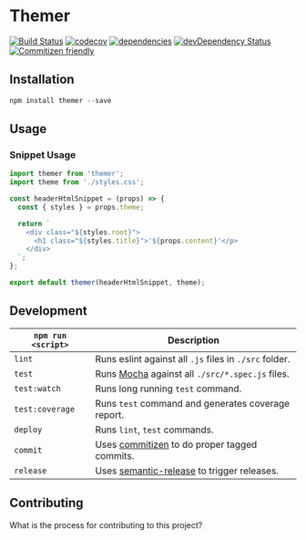 # Themer

[![Build Status](https://travis-ci.org/CAAPIM/themer.svg?branch=master)](https://travis-ci.org/CAAPIM/themer)
[![codecov](https://codecov.io/gh/CAAPIM/themer/branch/master/graph/badge.svg)](https://codecov.io/gh/CAAPIM/themer)
[![dependencies](https://david-dm.org/CAAPIM/themer.svg)](https://david-dm.org/CAAPIM/themer)
[![devDependency Status](https://david-dm.org/CAAPIM/themer/dev-status.svg)](https://david-dm.org/CAAPIM/themer#info=devDependencies)
[![Commitizen friendly](https://img.shields.io/badge/commitizen-friendly-brightgreen.svg)](http://commitizen.github.io/cz-cli/)

## Installation

```js
npm install themer --save
```

## Usage

### Snippet Usage
```js
import themer from 'themer';
import theme from './styles.css';

const headerHtmlSnippet = (props) => {
  const { styles } = props.theme;

  return `
    <div class="${styles.root}">
      <h1 class="${styles.title}">'${props.content}'</p>
    </div>
  `;
};

export default themer(headerHtmlSnippet, theme);
```
<!--
### API Usage
```js
import { resolveThemes, getThemeVariables, getThemeStyles } from 'themer';

const resolvedTheme = resolveThemes(theme);
const resolvedThemeVars = getThemeVariables(resolvedTheme || {});
const resolvedThemeStyles = getThemeStyles(resolvedTheme, resolvedThemeVars);
```
 -->
## Development

|`npm run <script>`|Description|
|------------------|-----------|
|`lint`| Runs eslint against all `.js` files in `./src` folder.|
|`test`|Runs [Mocha](https://github.com/mochajs/mocha) against all `./src/*.spec.js` files.|
|`test:watch`|Runs long running `test` command.|
|`test:coverage`|Runs `test` command and generates coverage report.|
|`deploy`|Runs `lint`, `test` commands.|
|`commit`|Uses [commitizen](https://github.com/commitizen/cz-cli) to do proper tagged commits.|
|`release`|Uses [semantic-release](https://github.com/semantic-release/semantic-release) to trigger releases.|

## Contributing

What is the process for contributing to this project?
